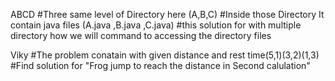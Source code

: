 ABCD 
#Three same level of Directory here (A,B,C)
#Inside those Directory It contain java files (A.java ,B.java ,C.java)
#this solution for with multiple directory how we will command to accessing the directory files

Viky 
#The problem conatain with given distance and rest time(5,1)(3,2)(1,3)
#Find solution for "Frog jump to reach the distance in Second calulation"
